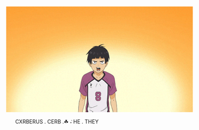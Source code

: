 ![image](https://github.com/cxrberus/cxrberus/blob/1bf2c46f40bebc18e86580b9fbaa009c665df875/eb3ea4d4eb2bf064b2c995aab0ea823f.gif)

⠀⠀
CXRBERUS . CERB   .☘︎ ݁˖ HE . THEY 
                  
 
